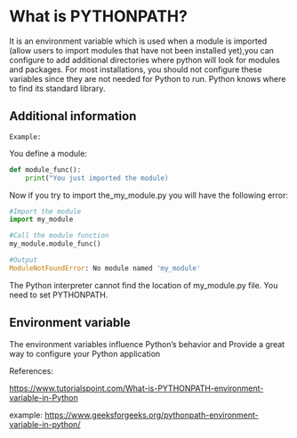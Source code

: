 # What is PYTHONPATH?

It is an environment variable which is used when a module is imported (allow users to import modules that have not been installed yet),you can configure to add additional directories where python will look for modules and packages.
For most installations, you should not configure these variables since they are not needed for Python to run. Python knows where to find its standard library.

## Additional information

`Example:`

You define a module:

```python
def module_func():
    print("You just imported the module)
```

Now if you try to import the_my_module.py you will have the following error:

```python
#Import the module
import my_module

#Call the module function
my_module.module_func()

#Output
ModuleNotFoundError: No module named 'my_module'
```

The Python interpreter cannot find the location of my_module.py file. You need to set PYTHONPATH.

## Environment variable

The environment variables influence Python’s behavior and Provide a great way to configure your Python application

References:

https://www.tutorialspoint.com/What-is-PYTHONPATH-environment-variable-in-Python

example: https://www.geeksforgeeks.org/pythonpath-environment-variable-in-python/